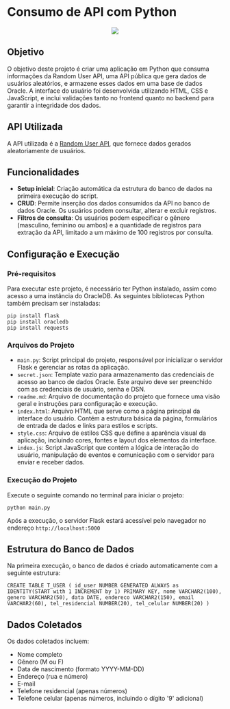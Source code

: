 
# Consumo de API com Python
<p align="center">  <img loading="lazy" src="http://img.shields.io/static/v1?label=STATUS&message=EM%20DESENVOLVIMENTO&color=GREEN&style=for-the-badge"/>  </p>

## Objetivo
O objetivo deste projeto é criar uma aplicação em Python que consuma informações da Random User API, uma API pública que gera dados de usuários aleatórios, e armazene esses dados em uma base de dados Oracle. A interface do usuário foi desenvolvida utilizando HTML, CSS e JavaScript, e inclui validações tanto no frontend quanto no backend para garantir a integridade dos dados.

## API Utilizada
A API utilizada é a [Random User API](https://randomuser.me/documentation), que fornece dados gerados aleatoriamente de usuários.

## Funcionalidades
- **Setup inicial**: Criação automática da estrutura do banco de dados na primeira execução do script.
- **CRUD**: Permite inserção dos dados consumidos da API no banco de dados Oracle. Os usuários podem consultar, alterar e excluir registros.
- **Filtros de consulta**: Os usuários podem especificar o gênero (masculino, feminino ou ambos) e a quantidade de registros para extração da API, limitado a um máximo de 100 registros por consulta.

## Configuração e Execução
### Pré-requisitos
Para executar este projeto, é necessário ter Python instalado, assim como acesso a uma instância do OracleDB. As seguintes bibliotecas Python também precisam ser instaladas:

    pip install flask
    pip install oracledb
    pip install requests



### Arquivos do Projeto

- `main.py`: Script principal do projeto, responsável por inicializar o servidor Flask e gerenciar as rotas da aplicação.
- `secret.json`: Template vazio para armazenamento das credenciais de acesso ao banco de dados Oracle. Este arquivo deve ser preenchido com as credenciais de usuário, senha e DSN.
- `readme.md`: Arquivo de documentação do projeto que fornece uma visão geral e instruções para configuração e execução.
- `index.html`: Arquivo HTML que serve como a página principal da interface do usuário. Contém a estrutura básica da página, formulários de entrada de dados e links para estilos e scripts.
- `style.css`: Arquivo de estilos CSS que define a aparência visual da aplicação, incluindo cores, fontes e layout dos elementos da interface.
- `index.js`: Script JavaScript que contém a lógica de interação do usuário, manipulação de eventos e comunicação com o servidor para enviar e receber dados.


### Execução do Projeto

Execute o seguinte comando no terminal para iniciar o projeto:

`python main.py` 

Após a execução, o servidor Flask estará acessível pelo navegador no endereço `http://localhost:5000`

## Estrutura do Banco de Dados

Na primeira execução, o banco de dados é criado automaticamente com a seguinte estrutura:

`CREATE TABLE T_USER (
    id_user NUMBER GENERATED ALWAYS as IDENTITY(START with 1 INCREMENT by 1) PRIMARY KEY,
    nome VARCHAR2(100),
    genero VARCHAR2(50),
    data DATE,
    endereco VARCHAR2(150),
    email VARCHAR2(60),
    tel_residencial NUMBER(20),
    tel_celular NUMBER(20)
)` 

## Dados Coletados

Os dados coletados incluem:

-   Nome completo
-   Gênero (M ou F)
-   Data de nascimento (formato YYYY-MM-DD)
-   Endereço (rua e número)
-   E-mail
-   Telefone residencial (apenas números)
-   Telefone celular (apenas números, incluindo o dígito '9' adicional)
